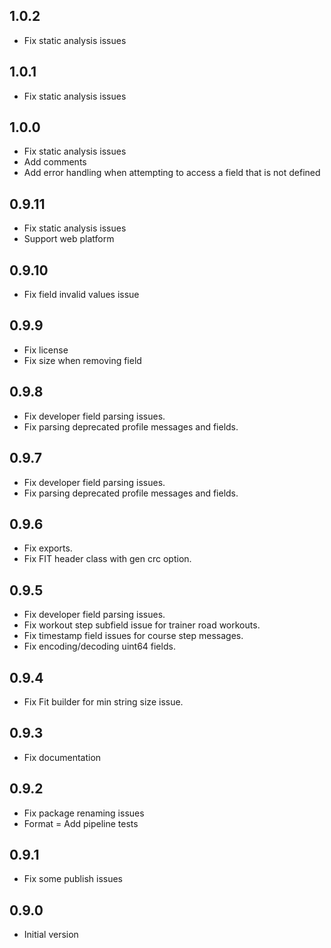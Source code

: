 ## 1.0.2
- Fix static analysis issues

## 1.0.1
- Fix static analysis issues

## 1.0.0
- Fix static analysis issues
- Add comments
- Add error handling when attempting to access a field that is not defined

## 0.9.11
- Fix static analysis issues
- Support web platform

## 0.9.10
- Fix field invalid values issue

## 0.9.9
- Fix license
- Fix size when removing field

## 0.9.8
- Fix developer field parsing issues.
- Fix parsing deprecated profile messages and fields.

## 0.9.7
- Fix developer field parsing issues.
- Fix parsing deprecated profile messages and fields.

## 0.9.6
- Fix exports.
- Fix FIT header class with gen crc option.

## 0.9.5
- Fix developer field parsing issues. 
- Fix workout step subfield issue for trainer road workouts. 
- Fix timestamp field issues for course step messages. 
- Fix encoding/decoding uint64 fields.

## 0.9.4
- Fix Fit builder for min string size issue.

## 0.9.3
- Fix documentation

## 0.9.2
- Fix package renaming issues
- Format
= Add pipeline tests

## 0.9.1
- Fix some publish issues

## 0.9.0
- Initial version
